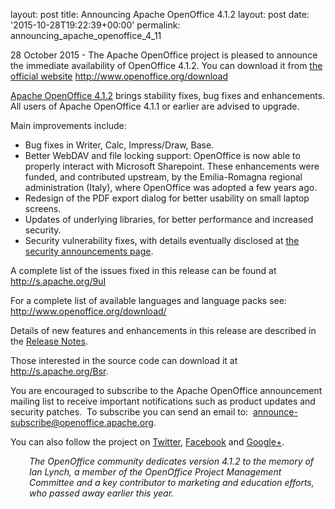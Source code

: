 layout: post
title: Announcing Apache OpenOffice 4.1.2
layout: post
date: '2015-10-28T19:22:39+00:00'
permalink: announcing_apache_openoffice_4_11

<p>28
 October 2015 - The Apache OpenOffice project is pleased to announce the
 immediate availability of OpenOffice 4.1.2. You can download it from <a href="http://www.openoffice.org/download/" class="external-link" rel="nofollow">the official website</a> <a href="http://www.openoffice.org/download" class="external-link" rel="nofollow">http://www.openoffice.org/download</a></p> 
  <p><a href="http://www.openoffice.org/download/" class="external-link" rel="nofollow">Apache OpenOffice 4.1.2</a> brings stability fixes, bug fixes and enhancements. All users of Apache OpenOffice 4.1.1 or earlier are advised to upgrade.</p> 
  <p>Main improvements include:</p> 
  <ul> 
    <li>Bug fixes in Writer, Calc, Impress/Draw, Base.</li> 
    <li>Better
 WebDAV and file locking support: OpenOffice is now able to properly 
interact with Microsoft Sharepoint. These enhancements were funded, and 
contributed upstream, by the Emilia-Romagna regional administration 
(Italy), where OpenOffice was adopted a few years ago.</li> 
    <li>Redesign of the PDF export dialog for better usability on small laptop screens.</li> 
    <li>Updates of underlying libraries, for better performance and increased security.</li> 
    <li>Security vulnerability fixes, with details&nbsp;eventually&nbsp;disclosed&nbsp;at&nbsp;<a href="http://www.openoffice.org/security/bulletin.html" rel="nofollow">the security announcements page</a>.</li> 
  </ul> 
  <p>A complete list of the issues fixed in this release can be found at <a href="http://s.apache.org/9uI" class="external-link" rel="nofollow">http://s.apache.org/9uI</a></p> 
  <p>For a complete list of available languages and language packs see: <a class="external-link" href="http://www.openoffice.org/download/" rel="nofollow">http://www.openoffice.org/download/</a></p> 
  <p>Details of new features and enhancements in this release are described in the <a href="https://cwiki.apache.org/confluence/display/OOOUSERS/AOO+4.1.2+Release+Notes" rel="nofollow">Release Notes</a>.</p> 
  <p>Those interested in the source code can download it at <a href="http://s.apache.org/Bsr">http://s.apache.org/Bsr</a>.</p> 
  <p>You
 are encouraged to subscribe to the Apache OpenOffice announcement 
mailing list to receive important notifications such as product updates 
and security patches.&nbsp; To subscribe you can send an email to:&nbsp; <a href="mailto:announce-subscribe@openoffice.apache.org" class="external-link" rel="nofollow">announce-subscribe@openoffice.apache.org</a>.</p> 
  <p>You can also follow the project on <a href="https://twitter.com/apacheoo" class="external-link" rel="nofollow">Twitter</a>, <a href="http://www.facebook.com/ApacheOO" class="external-link" rel="nofollow">Facebook</a> and <a href="https://plus.google.com/u/0/114598373874764163668/posts" class="external-link" rel="nofollow">Google+</a>.</p> 
  <p style="margin-left: 30px;"><i>The
 OpenOffice community dedicates version 4.1.2 to the memory of Ian 
Lynch, a member of the OpenOffice Project Management Committee and a key
 contributor to marketing and education efforts, who passed away earlier
 this year.</i></p><br />
